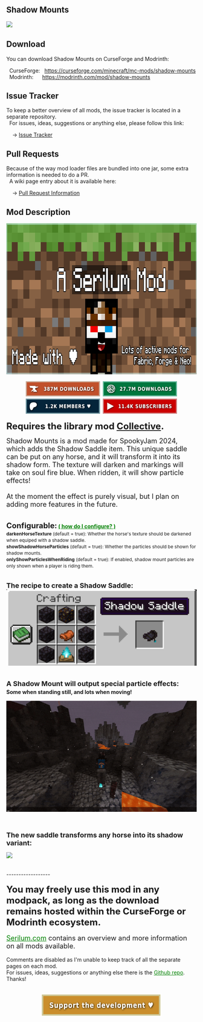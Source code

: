 <h2>Shadow Mounts</h2>

<p><a href="https://github.com/Serilum/Shadow-Mounts"><img src="https://serilum.com/assets/data/logo/shadow-mounts.png"></a></p><h2>Download</h2>

<p>You can download Shadow Mounts on CurseForge and Modrinth:</p><p>&nbsp;&nbsp;CurseForge: &nbsp;&nbsp;<a href="https://curseforge.com/minecraft/mc-mods/shadow-mounts">https://curseforge.com/minecraft/mc-mods/shadow-mounts</a><br>&nbsp;&nbsp;Modrinth: &nbsp;&nbsp;&nbsp;&nbsp;&nbsp;<a href="https://modrinth.com/mod/shadow-mounts">https://modrinth.com/mod/shadow-mounts</a></p>

<h2>Issue Tracker</h2>

<p>To keep a better overview of all mods, the issue tracker is located in a separate repository.<br>&nbsp;&nbsp;For issues, ideas, suggestions or anything else, please follow this link:</p>

<p>&nbsp;&nbsp;&nbsp;&nbsp;-> <a href="https://serilum.com/url/issue-tracker">Issue Tracker</a></p>

<h2>Pull Requests</h2>

<p>Because of the way mod loader files are bundled into one jar, some extra information is needed to do a PR.<br>&nbsp;&nbsp;A wiki page entry about it is available here:</p>

<p>&nbsp;&nbsp;&nbsp;&nbsp;-> <a href="https://serilum.com/url/pull-requests">Pull Request Information</a></p>

<h2>Mod Description</h2>

<p style="text-align: center;"><a href="https://serilum.com/"><img src="https://github.com/Serilum/.cdn/raw/main/description/header/header.png" alt="" width="838" height="400" /></a></p>
<p style="text-align: center;"><a href="https://curseforge.com/members/serilum/projects" target="_blank" rel="noopener noreferrer"><img src="https://raw.githubusercontent.com/Serilum/.data-workflow/main/badges/svg/curseforge.svg" width="200" /></a> <a href="https://modrinth.com/user/Serilum" target="_blank" rel="noopener noreferrer"><img src="https://raw.githubusercontent.com/Serilum/.data-workflow/main/badges/svg/modrinth.svg" width="200" /></a> <a href="https://patreon.com/serilum" target="_blank" rel="noopener noreferrer"><img src="https://raw.githubusercontent.com/Serilum/.data-workflow/main/badges/svg/patreon.svg" width="200" /></a> <a href="https://youtube.com/@serilum" target="_blank" rel="noopener noreferrer"><img src="https://raw.githubusercontent.com/Serilum/.data-workflow/main/badges/svg/youtube.svg" width="200" /></a></p>
<p><strong><span style="font-size: 24px;">Requires the library mod&nbsp;<a style="font-size: 24px;" href="https://curseforge.com/minecraft/mc-mods/collective" target="_blank" rel="noopener noreferrer">Collective</a>.<br /></span></strong></p>
<p><span style="font-size: 18px;">Shadow Mounts is a mod made for SpookyJam 2024, which adds the Shadow Saddle item. This unique saddle can be put on any horse, and it will transform it into its shadow form. The texture will darken and markings will take on soul fire blue. When ridden, it will show particle effects!<br /><br />At the moment the effect is purely visual, but I plan on adding more features in the future.<br /></span><br /><br /><strong><span style="font-size: 20px;">Configurable:</span> <span style="color: #008000; font-size: 14px;"><a style="color: #008000;" title="how" href="https://github.com/Serilum/.information/wiki/how-to-configure-mods" target="_blank" rel="noopener noreferrer">(&nbsp;how do I configure?&nbsp;)</a></span><br /></strong><span style="font-size: 12px;"><strong>darkenHorseTexture</strong>&nbsp;(default = true): Whether the horse's texture should be darkened when equiped with a shadow saddle.</span><br /><span style="font-size: 12px;"><strong>showShadowHorseParticles</strong>&nbsp;(default = true): Whether the particles should be shown for shadow mounts.</span><br /><span style="font-size: 12px;"><strong>onlyShowParticlesWhenRiding</strong>&nbsp;(default = true): If enabled, shadow mount particles are only shown when a player is riding them.</span><br /><br /><br /><span style="font-size: 18px;"><strong>The recipe to create a Shadow Saddle:</strong></span><br /><img src="https://github.com/Serilum/.cdn/raw/main/projects/shadow-mounts/a.png" /><br /><br /><br /><span style="font-size: 18px;"><strong>A Shadow Mount will output special particle effects:<br /><span style="font-size: 14px;">Some when standing still, and lots when moving!</span></strong></span></p>
<div class="spoiler">
<p><img src="https://github.com/Serilum/.cdn/raw/main/projects/shadow-mounts/b.gif" /></p>
</div>
<p>&nbsp;<br /><br /><span style="font-size: 18px;"><strong>The new saddle transforms any horse into its shadow variant:</strong></span></p>
<div class="spoiler">
<p><img src="https://github.com/Serilum/.cdn/raw/main/projects/shadow-mounts/c.gif" /></p>
</div>
<p>&nbsp;<br />------------------<br /><br /><span style="font-size: 24px;"><strong>You may freely use this mod in any modpack, as long as the download remains hosted within the CurseForge or Modrinth ecosystem.</strong></span><br /><br /><span style="font-size: 18px;"><a style="font-size: 18px; color: #008000;" href="https://serilum.com/" target="_blank" rel="noopener noreferrer">Serilum.com</a> contains an overview and more information on all mods available.</span><br /><br /><span style="font-size: 14px;">Comments are disabled as I'm unable to keep track of all the separate pages on each mod.</span><span style="font-size: 14px;"><br />For issues, ideas, suggestions or anything else there is the&nbsp;<a style="font-size: 14px; color: #008000;" href="https://github.com/Serilum/.issue-tracker" target="_blank" rel="noopener noreferrer">Github repo</a>. Thanks!</span><span style="font-size: 6px;"><br /><br /></span></p>
<p style="text-align: center;"><a href="https://serilum.com/donate" target="_blank" rel="noopener noreferrer"><img src="https://github.com/Serilum/.cdn/raw/main/description/projects/support.svg" alt="" width="320" /></a></p>